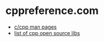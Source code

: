 # cppreference.com
* [c/cpp man pages](https://en.cppreference.com/w/)
* [list of cpp open source libs](https://en.cppreference.com/w/cpp/links/libs)
